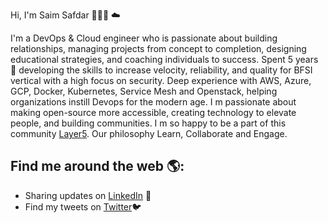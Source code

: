 Hi, I'm Saim Safdar 👩🏾‍💻 ☁️

I'm a DevOps & Cloud engineer who is passionate about building relationships, managing projects from concept to completion, designing educational strategies, and coaching individuals to success. Spent 5 years 🌟 developing the skills to increase velocity, reliability, and quality for BFSI vertical with a high focus on security. Deep experience with AWS, Azure, GCP, Docker, Kubernetes, Service Mesh and Openstack, helping organizations instill Devops for the modern age. I m passionate about making open-source more accessible, creating technology to elevate people, and building communities. I m so happy to be a part of this community [Layer5](https://layer5.io/). Our philosophy Learn, Collaborate and Engage. 



## Find me around the web 🌎:

- Sharing updates on [LinkedIn](https://www.linkedin.com/in/saim-safder-a0991a97/) 💼
- Find my tweets on [Twitter](https://twitter.com/imsaimsafder14)🐦
